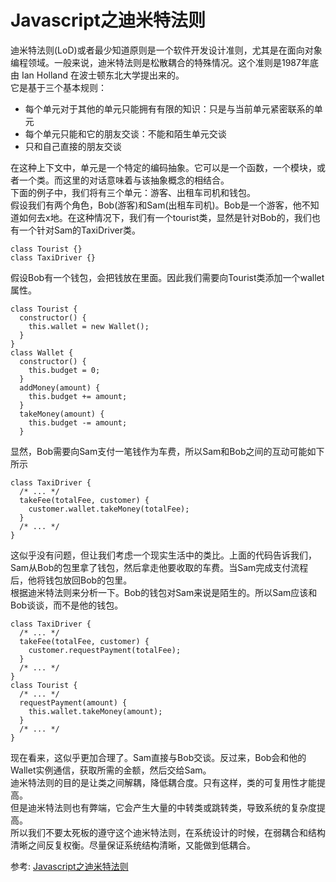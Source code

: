 # Javascript之迪米特法则
迪米特法则(LoD)或者最少知道原则是一个软件开发设计准则，尤其是在面向对象编程领域。一般来说，迪米特法则是松散耦合的特殊情况。这个准则是1987年底由 Ian Holland 在波士顿东北大学提出来的。  
它是基于三个基本规则：  
- 每个单元对于其他的单元只能拥有有限的知识：只是与当前单元紧密联系的单元  
- 每个单元只能和它的朋友交谈：不能和陌生单元交谈  
- 只和自己直接的朋友交谈

在这种上下文中，单元是一个特定的编码抽象。它可以是一个函数，一个模块，或者一个类。而这里的对话意味着与该抽象概念的相结合。  
下面的例子中，我们将有三个单元：游客、出租车司机和钱包。  
假设我们有两个角色，Bob(游客)和Sam(出租车司机)。Bob是一个游客，他不知道如何去x地。在这种情况下，我们有一个tourist类，显然是针对Bob的，我们也有一个针对Sam的TaxiDriver类。  
``` 
class Tourist {}
class TaxiDriver {}
```
假设Bob有一个钱包，会把钱放在里面。因此我们需要向Tourist类添加一个wallet属性。
``` 
class Tourist {
  constructor() {
    this.wallet = new Wallet();
  }
}
class Wallet {
  constructor() {
    this.budget = 0;
  }
  addMoney(amount) {
    this.budget += amount;
  }
  takeMoney(amount) {
    this.budget -= amount;
  }
```
显然，Bob需要向Sam支付一笔钱作为车费，所以Sam和Bob之间的互动可能如下所示  
``` 
class TaxiDriver {
  /* ... */
  takeFee(totalFee, customer) {
    customer.wallet.takeMoney(totalFee);
  }
  /* ... */
}
```
这似乎没有问题，但让我们考虑一个现实生活中的类比。上面的代码告诉我们，Sam从Bob的包里拿了钱包，然后拿走他要收取的车费。当Sam完成支付流程后，他将钱包放回Bob的包里。  
根据迪米特法则来分析一下。Bob的钱包对Sam来说是陌生的。所以Sam应该和Bob谈谈，而不是他的钱包。  
``` 
class TaxiDriver {
  /* ... */
  takeFee(totalFee, customer) {
    customer.requestPayment(totalFee);
  }
  /* ... */
}
class Tourist {
  /* ... */
  requestPayment(amount) {
    this.wallet.takeMoney(amount);
  }
  /* ... */
}
```
现在看来，这似乎更加合理了。Sam直接与Bob交谈。反过来，Bob会和他的Wallet实例通信，获取所需的金额，然后交给Sam。  
迪米特法则的目的是让类之间解耦，降低耦合度。只有这样，类的可复用性才能提高。  
但是迪米特法则也有弊端，它会产生大量的中转类或跳转类，导致系统的复杂度提高。  
所以我们不要太死板的遵守这个迪米特法则，在系统设计的时候，在弱耦合和结构清晰之间反复权衡。尽量保证系统结构清晰，又能做到低耦合。  

参考:
[Javascript之迪米特法则](https://mp.weixin.qq.com/s/fhSMz8BEIyjFGVnJtcVrKg)
